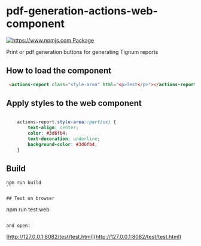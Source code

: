 # pdf-generation-actions-web-component

[![https://www.npmjs.com Package](https://github.com/TIGNUM/pdf-generation-actions-web-component/actions/workflows/npm-publish-package.yml/badge.svg?branch=main&event=workflow_run)](https://github.com/TIGNUM/pdf-generation-actions-web-component/actions/workflows/npm-publish-package.yml)

Print or pdf generation buttons for generating Tignum reports

## How to load the component

```html
 <actions-report class="style-area" html="<p>Test</p>"></actions-report>
```

## Apply styles to the web component
```css

    actions-report.style-area::part(ux) {
        text-align: center;
        color: #3d6fb4;
        text-decoration: underline;
        background-color: #3d6fb4;
    }

```

## Build

```
npm run build
``

## Test on browser

```
npm run test:web
```

and open:

```
[http://127.0.0.1:8082/test/test.html](http://127.0.0.1:8082/test/test.html)
```
